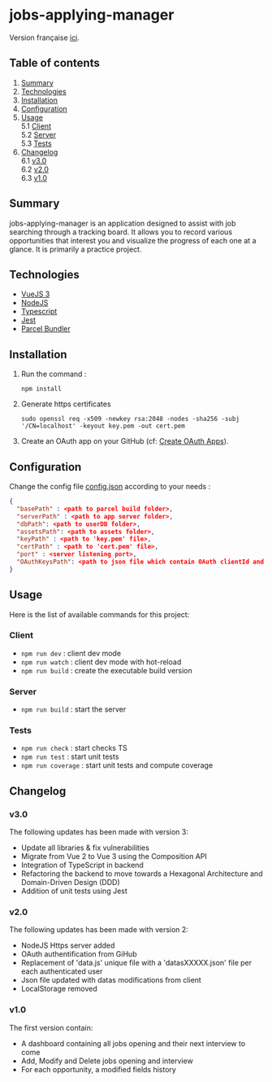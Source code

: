 # jobs-applying-manager

Version française [ici](README.md).

## Table of contents

1. [Summary](#summary)
2. [Technologies](#technologies)
3. [Installation](#installation)
4. [Configuration](#configuration)
5. [Usage](#usage)  
   5.1 [Client](#client)  
   5.2 [Server](#server)  
   5.3 [Tests](#tests)  
6. [Changelog](#changelog)  
   6.1 [v3.0](#v30)  
   6.2 [v2.0](#v20)  
   6.3 [v1.0](#v10)

## Summary

jobs-applying-manager is an application designed to assist with job searching through a tracking board.
It allows you to record various opportunities that interest you and visualize the progress of each one at a glance.
It is primarily a practice project.

## Technologies

- [VueJS 3](https://vuejs.org/)
- [NodeJS](https://nodejs.org/en/)
- [Typescript](https://www.typescriptlang.org/)
- [Jest](https://jestjs.io/fr/)
- [Parcel Bundler](https://parceljs.org/)

## Installation

1. Run the command :

   ```
   npm install
   ```

2. Generate https certificates

    ```
    sudo openssl req -x509 -newkey rsa:2048 -nodes -sha256 -subj '/CN=localhost' -keyout key.pem -out cert.pem 
    ```

3. Create an OAuth app on your GitHub (cf: [Create OAuth Apps](https://docs.github.com/en/developers/apps/creating-an-oauth-app)).

## Configuration

Change the config file [config.json](#server/assets/config.json) according to your needs :

```json
{
  "basePath" : <path to parcel build folder>,
  "serverPath" : <path to app server folder>,
  "dbPath": <path to userDB folder>,
  "assetsPath": <path to assets folder>,
  "keyPath" : <path to 'key.pem' file>,
  "certPath" : <path to 'cert.pem' file>,
  "port" : <server listening port>,
  "OAuthKeysPath": <path to json file which contain OAuth clientId and clientSecret>
}
```

## Usage

Here is the list of available commands for this project:

### Client

- `npm run dev` : client dev mode
- `npm run watch` : client dev mode with hot-reload
- `npm run build` : create the executable build version

### Server

- `npm run build` : start the server

### Tests

- `npm run check` : start checks TS
- `npm run test` : start unit tests
- `npm run coverage` : start unit tests and compute coverage

## Changelog

### v3.0

The following updates has been made with version 3:

- Update all libraries & fix vulnerabilities
- Migrate from Vue 2 to Vue 3 using the Composition API
- Integration of TypeScript in backend
- Refactoring the backend to move towards a Hexagonal Architecture and Domain-Driven Design (DDD)
- Addition of unit tests using Jest

### v2.0

The following updates has been made with version 2:

- NodeJS Https server added
- OAuth authentification from GiHub
- Replacement of 'data.js' unique file with a 'datasXXXXX.json' file per each authenticated user
- Json file updated with datas modifications from client
- LocalStorage removed

### v1.0

The first version contain:

- A dashboard containing all jobs opening and their next interview to come
- Add, Modify and Delete jobs opening and interview
- For each opportunity, a modified fields history
